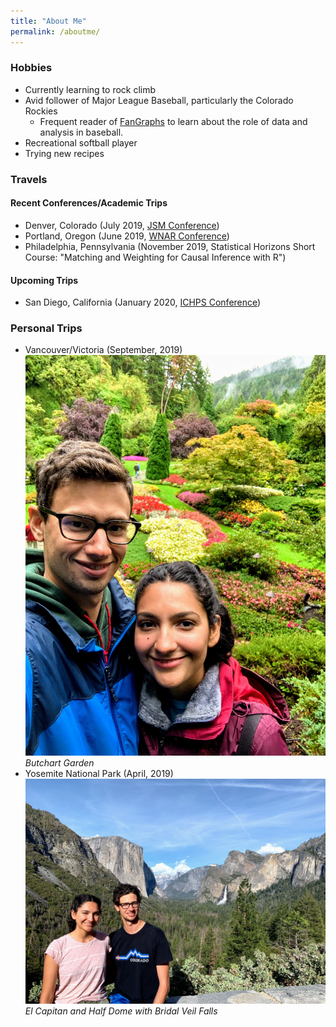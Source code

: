 ```yaml
---
title: "About Me"
permalink: /aboutme/
---
```

### Hobbies
- Currently learning to rock climb
- Avid follower of Major League Baseball, particularly the Colorado Rockies
	- Frequent reader of [FanGraphs](http://www.fangraphs.com) to learn about the role of data and analysis in baseball.
- Recreational softball player
- Trying new recipes

### Travels
#### Recent Conferences/Academic Trips
- Denver, Colorado (July 2019, [JSM Conference](https://ww2.amstat.org/meetings/jsm/2019/))
- Portland, Oregon (June 2019, [WNAR Conference](http://www.wnar.org/Past-Meetings))
- Philadelphia, Pennsylvania (November 2019, Statistical Horizons Short Course: "Matching and Weighting for Causal Inference with R")

#### Upcoming Trips
- San Diego, California (January 2020, [ICHPS Conference](https://ww2.amstat.org/meetings/ichps/2020/))

### Personal Trips
- Vancouver/Victoria (September, 2019)
![Butchart Gardens](/assets/images/butchart_garden.jpg)
*Butchart Garden*
- Yosemite National Park (April, 2019)
![El Cap with Half Dome](/assets/images/yosemite_2019.jpg)
*El Capitan and Half Dome with Bridal Veil Falls*
